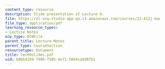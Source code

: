 ```yaml
---
content_type: resource
description: Slide presentation of Lecture 9.
file: https://ol-ocw-studio-app-qa.s3.amazonaws.com/courses/22-812j-managing-nuclear-technology-spring-2004/b8bb41697996f5054e715064ca9d8fb1_lec09slides.pdf
file_type: application/pdf
learning_resource_types:
- Lecture Notes
ocw_type: OCWFile
parent_title: Lecture Notes
parent_type: CourseSection
resourcetype: Document
title: lec09slides.pdf
uid: b8bb4169-7996-f505-4e71-5064ca9d8fb1
---
```

